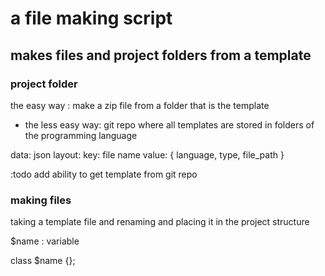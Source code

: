 # a file making script

## makes files and project folders from a template

### project folder
the easy way : make a zip file from a folder that is the template
- the less easy way: git repo where all templates are stored in folders of the programming language

data: json
layout:
key: file name
value: {
    language,
    type,
    file_path
}

:todo add ability to get template from git repo

### making files
taking a template file and renaming and placing it in the project structure

$name : variable

class $name {};

